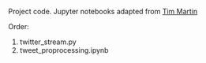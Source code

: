 Project code. Jupyter notebooks adapted from [Tim Martin](https://github.com/zeromh/proj5_climate_change/tree/master/notebooks)  

Order:  
1. twitter_stream.py  
2. tweet_proprocessing.ipynb
<WIP>
